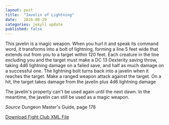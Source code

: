 ```yaml
---
layout: post
title:  "Javelin of Lightning"
date:   2016-08-29
categories: jekyll update
published: false
---
```


This javelin is a magic weapon. When you hurl it and speak its command word, it transforms into a bolt of lightning, forming a line 5 feet wide that extends out from you to a target within 120 feet. Each creature in the line excluding you and the target must make a DC 13 Dexterity saving throw, taking 4d6 lightning damage on a failed save, and half as much damage on a successful one. The lightning bolt turns back into a javelin when it reaches the target. Make a ranged weapon attack against the target. On a hit, the target takes damage from the javelin plus 4d6 lightning damage

The javelin's property can't be used again until the next dawn. In the meantime, the javelin can still be used as a magic weapon.

_Source_ Dungeon Master's Guide, page 178

<a href="{{site.url}}/for-the-players/items/javelin-of-lightning.xml">Download Fight Club XML File</a>
